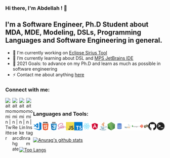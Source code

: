 ### Hi there, I'm Abdellah ! 👋


## I'm a Software Engineer, Ph.D Student about MDA, MDE, Modeling, DSLs, Programming Languages and Software Engineering in general.

- 🔭 I'm currently working on [Eclipse Sirius Tool]
- 🌱 I’m currently learning about DSL and [MPS JetBrains IDE]
- 🥅 2021 Goals: to advance on my Ph.D and learn as much as possible in software engineering
- ⚡ Contact me about anything [here]


### Connect with me:

[<img align="left" alt="aitmomin | Twitter" width="22px" src="https://cdn.jsdelivr.net/npm/simple-icons@v3/icons/twitter.svg" />][twitter]
[<img align="left" alt="aitmomin | Researchgate" width="22px" src="https://cdn.jsdelivr.net/npm/simple-icons@v3/icons/researchgate.svg" />][researchgate]
[<img align="left" alt="aitmomin | LinkedIn" width="22px" src="https://cdn.jsdelivr.net/npm/simple-icons@v3/icons/linkedin.svg" />][linkedin]
[<img align="left" alt="aitmomin | Instagram" width="22px" src="https://cdn.jsdelivr.net/npm/simple-icons@v3/icons/instagram.svg" />][instagram]

<br />

### Languages and Tools:

<code><img align="left" alt="Visual Studio Code" width="26px" src="https://raw.githubusercontent.com/github/explore/80688e429a7d4ef2fca1e82350fe8e3517d3494d/topics/visual-studio-code/visual-studio-code.png" /></code>
<code><img align="left" alt="HTML5" width="26px" src="https://raw.githubusercontent.com/github/explore/80688e429a7d4ef2fca1e82350fe8e3517d3494d/topics/html/html.png" /></code>
<code><img align="left" alt="CSS3" width="26px" src="https://raw.githubusercontent.com/github/explore/80688e429a7d4ef2fca1e82350fe8e3517d3494d/topics/css/css.png" /></code>
<code><img align="left" alt="Sass" width="26px" src="https://raw.githubusercontent.com/github/explore/80688e429a7d4ef2fca1e82350fe8e3517d3494d/topics/sass/sass.png" /></code>
<code><img align="left" alt="JavaScript" width="26px" src="https://raw.githubusercontent.com/github/explore/80688e429a7d4ef2fca1e82350fe8e3517d3494d/topics/javascript/javascript.png" /></code>
<code><img align="left" alt="TypeScript" width="26px" src="https://raw.githubusercontent.com/github/explore/80688e429a7d4ef2fca1e82350fe8e3517d3494d/topics/typescript/typescript.png"></code>
<code><img align="left" alt="React" width="26px" src="https://raw.githubusercontent.com/github/explore/80688e429a7d4ef2fca1e82350fe8e3517d3494d/topics/react/react.png" /></code>
<code><img align="left" alt="Angular" width="26px" src="https://raw.githubusercontent.com/github/explore/e94815998e4e0713912fed477a1f346ec04c3da2/topics/angular/angular.png" /></code>
<code><img align="left" alt="Java" width="26px" src="https://raw.githubusercontent.com/github/explore/80688e429a7d4ef2fca1e82350fe8e3517d3494d/topics/java/java.png" /></code>
<code><img align="left" alt="Node.js" width="26px" src="https://raw.githubusercontent.com/github/explore/80688e429a7d4ef2fca1e82350fe8e3517d3494d/topics/nodejs/nodejs.png" /></code>
<code><img align="left" alt="SQL" width="26px" src="https://raw.githubusercontent.com/github/explore/80688e429a7d4ef2fca1e82350fe8e3517d3494d/topics/sql/sql.png" /></code>
<code><img align="left" alt="MySQL" width="26px" src="https://raw.githubusercontent.com/github/explore/80688e429a7d4ef2fca1e82350fe8e3517d3494d/topics/mysql/mysql.png" /></code>
<code><img align="left" alt="MongoDB" width="26px" src="https://raw.githubusercontent.com/github/explore/80688e429a7d4ef2fca1e82350fe8e3517d3494d/topics/mongodb/mongodb.png" /></code>
<code><img align="left" alt="Git" width="26px" src="https://raw.githubusercontent.com/github/explore/80688e429a7d4ef2fca1e82350fe8e3517d3494d/topics/git/git.png" /></code>
<code><img align="left" alt="GitHub" width="26px" src="https://raw.githubusercontent.com/github/explore/78df643247d429f6cc873026c0622819ad797942/topics/github/github.png" /></code>
<code><img align="left" alt="Terminal" width="26px" src="https://raw.githubusercontent.com/github/explore/80688e429a7d4ef2fca1e82350fe8e3517d3494d/topics/terminal/terminal.png" /></code>

<br />
<br />

[![Anurag's github stats](https://github-readme-stats.vercel.app/api?username=aitmomin&show_icons=true)](https://github.com/anuraghazra/github-readme-stats)

[![Top Langs](https://github-readme-stats.vercel.app/api/top-langs/?username=aitmomin&layout=compact)](https://github.com/anuraghazra/github-readme-stats)



[twitter]: https://twitter.com/ait_momin
[here]: a.aitmomin@gmail.com
[instagram]: https://www.instagram.com/abdellah_aitmomin/
[linkedin]: https://www.linkedin.com/in/abdellah-aitmomin-945351110/
[researchgate]: https://www.researchgate.net/profile/Abdellah_Aitmomin
[MPS JetBrains IDE]: https://www.jetbrains.com/mps/
[Eclipse Sirius Tool]: https://github.com/aitmomin/BasicfamilyTutorial/blob/master/README.md
